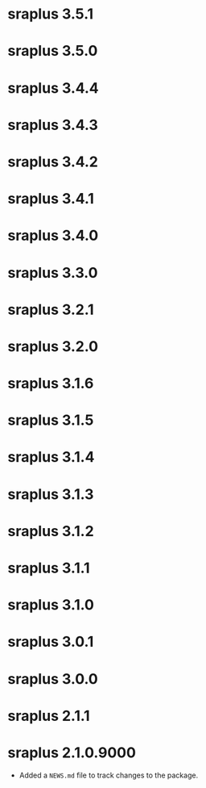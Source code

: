 # sraplus 3.5.1

# sraplus 3.5.0

# sraplus 3.4.4

# sraplus 3.4.3

# sraplus 3.4.2

# sraplus 3.4.1

# sraplus 3.4.0

# sraplus 3.3.0

# sraplus 3.2.1

# sraplus 3.2.0

# sraplus 3.1.6

# sraplus 3.1.5

# sraplus 3.1.4

# sraplus 3.1.3

# sraplus 3.1.2

# sraplus 3.1.1

# sraplus 3.1.0

# sraplus 3.0.1

# sraplus 3.0.0

# sraplus 2.1.1

# sraplus 2.1.0.9000

* Added a `NEWS.md` file to track changes to the package.
